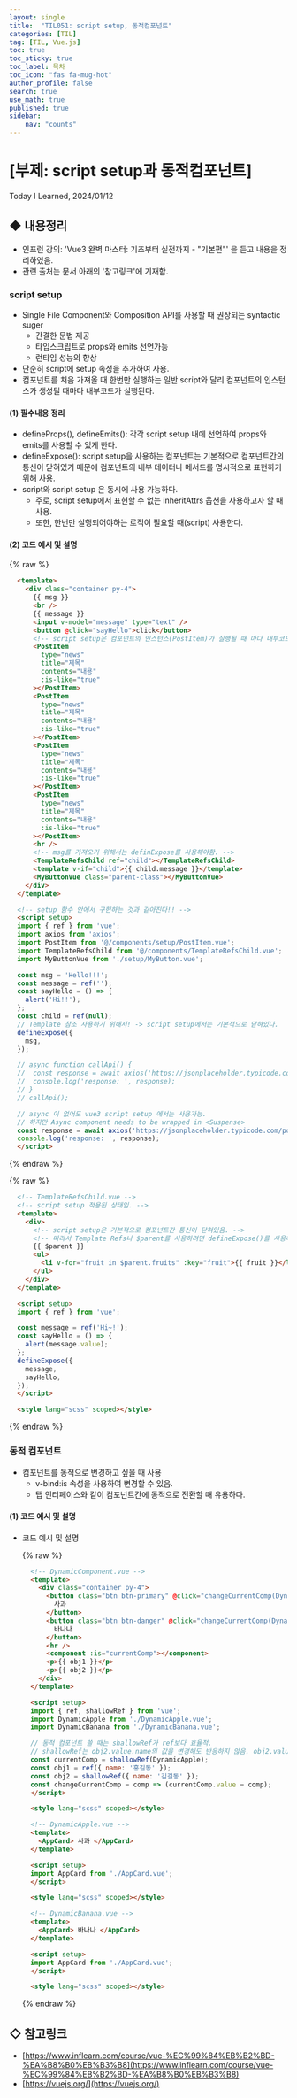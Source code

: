 ```yaml
---
layout: single
title:  "TIL051: script setup, 동적컴포넌트"
categories: [TIL]
tag: [TIL, Vue.js] 
toc: true
toc_sticky: true
toc_label: 목차
toc_icon: "fas fa-mug-hot"
author_profile: false
search: true
use_math: true
published: true
sidebar:
    nav: "counts"
---
```


# [부제: script setup과 동적컴포넌트]
Today I Learned, 2024/01/12


## ◆ 내용정리
- 인프런 강의: 'Vue3 완벽 마스터: 기초부터 실전까지 - "기본편"' 을 듣고 내용을 정리하였음.
- 관련 출처는 문서 아래의 '참고링크'에 기재함.

### script setup
- Single File Component와 Composition API를 사용할 때 권장되는 syntactic suger
  - 간결한 문법 제공
  - 타입스크립트로 props와 emits 선언가능
  - 런타임 성능의 향상
- 단순히 script에 setup 속성을 추가하여 사용.
- 컴포넌트를 처음 가져올 때 한번만 실행하는 일반 script와 달리 컴포넌트의 인스턴스가 생성될 때마다 내부코드가 실행된다.

#### (1) 필수내용 정리
- defineProps(), defineEmits(): 각각 script setup 내에 선언하여 props와 emits를 사용할 수 있게 한다.
- defineExpose(): script setup을 사용하는 컴포넌트는 기본적으로 컴포넌트간의 통신이 닫혀있기 때문에 컴포넌트의 내부 데이터나 메서드를 명시적으로 표현하기 위해 사용.
- script와 script setup 은 동시에 사용 가능하다. 
  - 주로, script setup에서 표현할 수 없는 inheritAttrs 옵션을 사용하고자 할 때 사용.
  - 또한, 한번만 실행되어야하는 로직이 필요할 때(script) 사용한다.

#### (2) 코드 예시 및 설명

  {% raw %}
  ```html
    <template>
      <div class="container py-4">
        {{ msg }}
        <br />
        {{ message }}
        <input v-model="message" type="text" />
        <button @click="sayHello">click</button>
        <!-- script setup은 컴포넌트의 인스턴스(PostItem)가 실행될 때 마다 내부코드가 실행된다. -->
        <PostItem
          type="news"
          title="제목"
          contents="내용"
          :is-like="true"
        ></PostItem>
        <PostItem
          type="news"
          title="제목"
          contents="내용"
          :is-like="true"
        ></PostItem>
        <PostItem
          type="news"
          title="제목"
          contents="내용"
          :is-like="true"
        ></PostItem>
        <PostItem
          type="news"
          title="제목"
          contents="내용"
          :is-like="true"
        ></PostItem>
        <hr />
        <!-- msg를 가져오기 위해서는 definExpose를 사용해야함. -->
        <TemplateRefsChild ref="child"></TemplateRefsChild>
        <template v-if="child">{{ child.message }}</template>
        <MyButtonVue class="parent-class"></MyButtonVue>
      </div>
    </template>

    <!-- setup 함수 안에서 구현하는 것과 같아진다!! -->
    <script setup>
    import { ref } from 'vue';
    import axios from 'axios';
    import PostItem from '@/components/setup/PostItem.vue';
    import TemplateRefsChild from '@/components/TemplateRefsChild.vue';
    import MyButtonVue from './setup/MyButton.vue';

    const msg = 'Hello!!!';
    const message = ref('');
    const sayHello = () => {
      alert('Hi!!');
    };
    const child = ref(null);
    // Template 참조 사용하기 위해서! -> script setup에서는 기본적으로 닫혀있다.
    defineExpose({
      msg,
    });

    // async function callApi() {
    // 	const response = await axios('https://jsonplaceholder.typicode.com/posts');
    // 	console.log('response: ', response);
    // }
    // callApi();

    // async 이 없어도 vue3 script setup 에서는 사용가능.
    // 하지만 Async component needs to be wrapped in <Suspense>
    const response = await axios('https://jsonplaceholder.typicode.com/posts');
    console.log('response: ', response);
    </script>
  ```
  {% endraw %}

  {% raw %}
  ```html
    <!-- TemplateRefsChild.vue -->
    <!-- script setup 적용된 상태임. -->
    <template>
      <div>
        <!-- script setup은 기본적으로 컴포넌트간 통신이 닫혀있음. -->
        <!-- 따라서 Template Refs나 $parent를 사용하려면 defineExpose()를 사용해야함. -->
        {{ $parent }}
        <ul>
          <li v-for="fruit in $parent.fruits" :key="fruit">{{ fruit }}</li>
        </ul>
      </div>
    </template>

    <script setup>
    import { ref } from 'vue';

    const message = ref('Hi~!');
    const sayHello = () => {
      alert(message.value);
    };
    defineExpose({
      message,
      sayHello,
    });
    </script>

    <style lang="scss" scoped></style>
  ```
  {% endraw %}


### 동적 컴포넌트
- 컴포넌트를 동적으로 변경하고 싶을 때 사용
  - v-bind:is 속성을 사용하여 변경할 수 있음.
  - 탭 인터페이스와 같이 컴포넌트간에 동적으로 전환할 때 유용하다.

#### (1) 코드 예시 및 설명
- 코드 예시 및 설명

  {% raw %}
  ```html
    <!-- DynamicComponent.vue -->
    <template>
      <div class="container py-4">
        <button class="btn btn-primary" @click="changeCurrentComp(DynamicApple)">
          사과
        </button>
        <button class="btn btn-danger" @click="changeCurrentComp(DynamicBanana)">
          바나나
        </button>
        <hr />
        <component :is="currentComp"></component>
        <p>{{ obj1 }}</p>
        <p>{{ obj2 }}</p>
      </div>
    </template>

    <script setup>
    import { ref, shallowRef } from 'vue';
    import DynamicApple from './DynamicApple.vue';
    import DynamicBanana from './DynamicBanana.vue';

    // 동적 컴포넌트 쓸 때는 shallowRef가 ref보다 효율적.
    // shallowRef는 obj2.value.name의 값을 변경해도 반응하지 않음. obj2.value 변경시에만 반응함!
    const currentComp = shallowRef(DynamicApple);
    const obj1 = ref({ name: '홍길동' });
    const obj2 = shallowRef({ name: '김길동' });
    const changeCurrentComp = comp => (currentComp.value = comp);
    </script>

    <style lang="scss" scoped></style>

    <!-- DynamicApple.vue -->
    <template>
      <AppCard> 사과 </AppCard>
    </template>

    <script setup>
    import AppCard from './AppCard.vue';
    </script>

    <style lang="scss" scoped></style>

    <!-- DynamicBanana.vue -->
    <template>
      <AppCard> 바나나 </AppCard>
    </template>

    <script setup>
    import AppCard from './AppCard.vue';
    </script>

    <style lang="scss" scoped></style>

  ```
  {% endraw %}

  

## ◇ 참고링크
- [https://www.inflearn.com/course/vue-%EC%99%84%EB%B2%BD-%EA%B8%B0%EB%B3%B8](https://www.inflearn.com/course/vue-%EC%99%84%EB%B2%BD-%EA%B8%B0%EB%B3%B8)
- [https://vuejs.org/](https://vuejs.org/)

